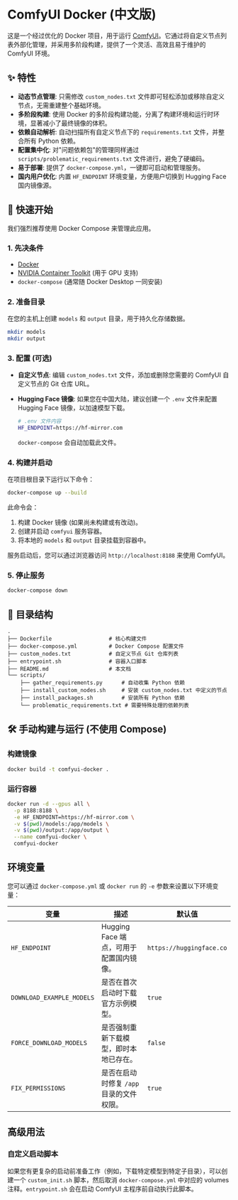 # ComfyUI Docker (中文版)

这是一个经过优化的 Docker 项目，用于运行 [ComfyUI](https://github.com/comfyanonymous/ComfyUI)。它通过将自定义节点列表外部化管理，并采用多阶段构建，提供了一个灵活、高效且易于维护的 ComfyUI 环境。

## ✨ 特性

- **动态节点管理**: 只需修改 `custom_nodes.txt` 文件即可轻松添加或移除自定义节点，无需重建整个基础环境。
- **多阶段构建**: 使用 Docker 的多阶段构建功能，分离了构建环境和运行时环境，显著减小了最终镜像的体积。
- **依赖自动解析**: 自动扫描所有自定义节点下的 `requirements.txt` 文件，并整合所有 Python 依赖。
- **配置集中化**: 对"问题依赖包"的管理同样通过 `scripts/problematic_requirements.txt` 文件进行，避免了硬编码。
- **易于部署**: 提供了 `docker-compose.yml`，一键即可启动和管理服务。
- **国内用户优化**: 内置 `HF_ENDPOINT` 环境变量，方便用户切换到 Hugging Face 国内镜像源。

## 🚀 快速开始

我们强烈推荐使用 Docker Compose 来管理此应用。

### 1. 先决条件

- [Docker](https://www.docker.com/get-started)
- [NVIDIA Container Toolkit](https://docs.nvidia.com/datacenter/cloud-native/container-toolkit/latest/install-guide.html) (用于 GPU 支持)
- `docker-compose` (通常随 Docker Desktop 一同安装)

### 2. 准备目录

在您的主机上创建 `models` 和 `output` 目录，用于持久化存储数据。

```bash
mkdir models
mkdir output
```

### 3. 配置 (可选)

- **自定义节点**: 编辑 `custom_nodes.txt` 文件，添加或删除您需要的 ComfyUI 自定义节点的 Git 仓库 URL。
- **Hugging Face 镜像**: 如果您在中国大陆，建议创建一个 `.env` 文件来配置 Hugging Face 镜像，以加速模型下载。

  ```bash
  # .env 文件内容
  HF_ENDPOINT=https://hf-mirror.com
  ```
  `docker-compose` 会自动加载此文件。

### 4. 构建并启动

在项目根目录下运行以下命令：

```bash
docker-compose up --build
```

此命令会：
1.  构建 Docker 镜像 (如果尚未构建或有改动)。
2.  创建并启动 `comfyui` 服务容器。
3.  将本地的 `models` 和 `output` 目录挂载到容器中。

服务启动后，您可以通过浏览器访问 `http://localhost:8188` 来使用 ComfyUI。

### 5. 停止服务

```bash
docker-compose down
```

## 📁 目录结构

```
.
├── Dockerfile                  # 核心构建文件
├── docker-compose.yml          # Docker Compose 配置文件
├── custom_nodes.txt            # 自定义节点 Git 仓库列表
├── entrypoint.sh               # 容器入口脚本
├── README.md                   # 本文档
└── scripts/
    ├── gather_requirements.py      # 自动收集 Python 依赖
    ├── install_custom_nodes.sh     # 安装 custom_nodes.txt 中定义的节点
    ├── install_packages.sh         # 安装所有 Python 依赖
    └── problematic_requirements.txt # 需要特殊处理的依赖列表
```

## 🛠️ 手动构建与运行 (不使用 Compose)

### 构建镜像

```bash
docker build -t comfyui-docker .
```

### 运行容器

```bash
docker run -d --gpus all \
  -p 8188:8188 \
  -e HF_ENDPOINT=https://hf-mirror.com \
  -v $(pwd)/models:/app/models \
  -v $(pwd)/output:/app/output \
  --name comfyui-docker \
  comfyui-docker
```

## 环境变量

您可以通过 `docker-compose.yml` 或 `docker run` 的 `-e` 参数来设置以下环境变量：

| 变量                    | 描述                                                               | 默认值                       |
| ----------------------- | ------------------------------------------------------------------ | ---------------------------- |
| `HF_ENDPOINT`           | Hugging Face 端点，可用于配置国内镜像。                            | `https://huggingface.co`     |
| `DOWNLOAD_EXAMPLE_MODELS` | 是否在首次启动时下载官方示例模型。                                 | `true`                       |
| `FORCE_DOWNLOAD_MODELS` | 是否强制重新下载模型，即时本地已存在。                             | `false`                      |
| `FIX_PERMISSIONS`       | 是否在启动时修复 `/app` 目录的文件权限。                           | `true`                       |

## 高级用法

### 自定义启动脚本

如果您有更复杂的启动前准备工作（例如，下载特定模型到特定子目录），可以创建一个 `custom_init.sh` 脚本，然后取消 `docker-compose.yml` 中对应的 volumes 注释。`entrypoint.sh` 会在启动 ComfyUI 主程序前自动执行此脚本。 